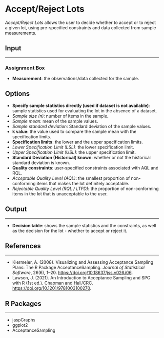 Accept/Reject Lots 
==========================
*Accept/Reject Lots* allows the user to decide whether to accept or to reject a given lot, using pre-specified constraints and data collected from sample measurements.

## Input
-------
### Assignment Box
- **Measurement**: the observations/data collected for the sample.

## Options
- **Specify sample statistics directly (used if dataset is not available)**: sample statistics used for evaluating the lot in the absence of a dataset.
 - *Sample size (n)*: number of items in the sample.
 - *Sample mean*: mean of the sample values.
 - *Sample standard deviation*: Standard deviation of the sample values.
- **k value**: the value used to compare the sample mean with the specification limits.
- **Specification limits**: the lower and the upper specification limits.
 - *Lower Specification Limit (LSL)*: the lower specification limit.
 - *Upper Specification Limit (USL)*: the upper specification limit.
- **Standard Deviation (Historical) known**: whether or not the historical standard deviation is known.
- **Quality constraints**: user-specified constraints associated with AQL and RQL.
 - *Acceptable Quality Level (AQL)*: the smallest proportion of non-conforming items that makes the lot definitely acceptable.
 - *Rejectable Quality Level (RQL / LTPD)*: the proportion of non-conforming items in the lot that is unacceptable to the user.

## Output 
-------
- **Decision table**: shows the sample statistics and the constraints, as well as the decision for the lot - whether to accept or reject it.

## References 
-------
- Kiermeier, A. (2008). Visualizing and Assessing Acceptance Sampling Plans: The R Package AcceptanceSampling. *Journal of Statistical Software*, 26(6), 1–20. https://doi.org/10.18637/jss.v026.i06.
- Lawson, J. (2021). An Introduction to Acceptance Sampling and SPC with R (1st ed.). Chapman and Hall/CRC. https://doi.org/10.1201/9781003100270.

## R Packages
-------
- jaspGraphs
- ggplot2
- AcceptanceSampling